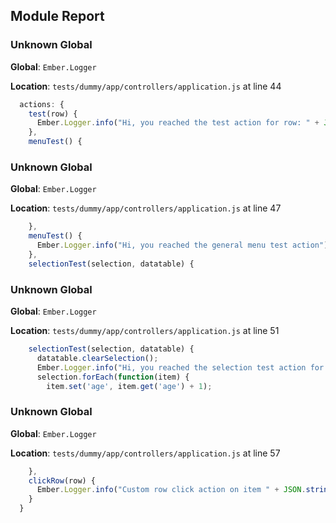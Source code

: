 ## Module Report
### Unknown Global

**Global**: `Ember.Logger`

**Location**: `tests/dummy/app/controllers/application.js` at line 44

```js
  actions: {
    test(row) {
      Ember.Logger.info("Hi, you reached the test action for row: " + JSON.stringify(row));
    },
    menuTest() {
```

### Unknown Global

**Global**: `Ember.Logger`

**Location**: `tests/dummy/app/controllers/application.js` at line 47

```js
    },
    menuTest() {
      Ember.Logger.info("Hi, you reached the general menu test action");
    },
    selectionTest(selection, datatable) {
```

### Unknown Global

**Global**: `Ember.Logger`

**Location**: `tests/dummy/app/controllers/application.js` at line 51

```js
    selectionTest(selection, datatable) {
      datatable.clearSelection();
      Ember.Logger.info("Hi, you reached the selection test action for selection: " + JSON.stringify(selection));
      selection.forEach(function(item) {
        item.set('age', item.get('age') + 1);
```

### Unknown Global

**Global**: `Ember.Logger`

**Location**: `tests/dummy/app/controllers/application.js` at line 57

```js
    },
    clickRow(row) {
      Ember.Logger.info("Custom row click action on item " + JSON.stringify(row));
    }
  }
```
